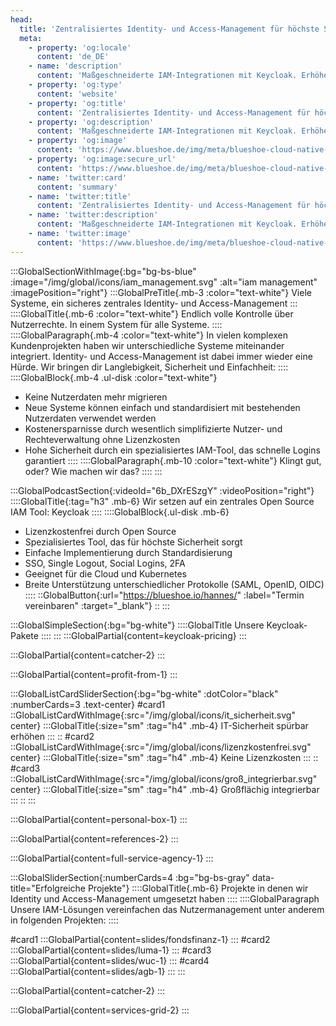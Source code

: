 ```yaml
---
head:
  title: 'Zentralisiertes Identity- und Access-Management für höchste Sicherheit und Effizienz'
  meta:
    - property: 'og:locale'
      content: 'de_DE'
    - name: 'description'
      content: 'Maßgeschneiderte IAM-Integrationen mit Keycloak. Erhöhe deine IT-Sicherheit ohne Lizenzkosten. Profitiere von 10 Jahren Erfahrung und über 200 erfolgreichen Projekten.'
    - property: 'og:type'
      content: 'website'
    - property: 'og:title'
      content: 'Zentralisiertes Identity- und Access-Management für höchste Sicherheit und Effizienz'
    - property: 'og:description'
      content: 'Maßgeschneiderte IAM-Integrationen mit Keycloak. Erhöhe deine IT-Sicherheit ohne Lizenzkosten. Profitiere von 10 Jahren Erfahrung und über 200 erfolgreichen Projekten.'
    - property: 'og:image'
      content: 'https://www.blueshoe.de/img/meta/blueshoe-cloud-native-devlopment.png'
    - property: 'og:image:secure_url'
      content: 'https://www.blueshoe.de/img/meta/blueshoe-cloud-native-devlopment.png'
    - name: 'twitter:card'
      content: 'summary'
    - name: 'twitter:title'
      content: 'Zentralisiertes Identity- und Access-Management für höchste Sicherheit und Effizienz'
    - name: 'twitter:description'
      content: 'Maßgeschneiderte IAM-Integrationen mit Keycloak. Erhöhe deine IT-Sicherheit ohne Lizenzkosten. Profitiere von 10 Jahren Erfahrung und über 200 erfolgreichen Projekten.'
    - name: 'twitter:image'
      content: 'https://www.blueshoe.de/img/meta/blueshoe-cloud-native-devlopment.png'
---
```


:::GlobalSectionWithImage{:bg="bg-bs-blue" :image="/img/global/icons/iam_management.svg" :alt="iam management" :imagePosition="right"}
  :::GlobalPreTitle{.mb-3 :color="text-white"}
    Viele Systeme, ein sicheres zentrales Identity- und Access-Management
  :::
  ::::GlobalTitle{.mb-6 :color="text-white"}
    Endlich volle Kontrolle über Nutzerrechte. In einem System für alle Systeme.
  ::::
  ::::GlobalParagraph{.mb-4 :color="text-white"}
    In vielen komplexen Kundenprojekten haben wir unterschiedliche Systeme miteinander integriert. Identity- und Access-Management ist dabei immer wieder eine Hürde. Wir bringen dir Langlebigkeit, Sicherheit und Einfachheit:
  ::::
  ::::GlobalBlock{.mb-4 .ul-disk :color="text-white"}
  - Keine Nutzerdaten mehr migrieren
  - Neue Systeme können einfach und standardisiert mit bestehenden Nutzerdaten verwendet werden
  - Kostenersparnisse durch wesentlich simplifizierte Nutzer- und Rechteverwaltung ohne Lizenzkosten
  - Hohe Sicherheit durch ein spezialisiertes IAM-Tool, das schnelle Logins garantiert
  ::::
  ::::GlobalParagraph{.mb-10 :color="text-white"}
    Klingt gut, oder? Wie machen wir das?
  ::::
:::

<!--- Wir haben diesen Schmerz für uns gelöst und tun das auch für dich: --->
:::GlobalPodcastSection{:videoId="6b_DXrESzgY" :videoPosition="right"}
  ::::GlobalTitle{:tag="h3" .mb-6}
  Wir setzen auf ein zentrales Open Source IAM Tool: Keycloak
  ::::
  ::::GlobalBlock{.ul-disk .mb-6}
  - Lizenzkostenfrei durch Open Source
  - Spezialisiertes Tool, das für höchste Sicherheit sorgt
  - Einfache Implementierung durch Standardisierung
  - SSO, Single Logout, Social Logins, 2FA
  - Geeignet für die Cloud und Kubernetes
  - Breite Unterstützung unterschiedlicher Protokolle (SAML, OpenID, OIDC)
  ::::
  ::GlobalButton{:url="https://blueshoe.io/hannes/" :label="Termin vereinbaren" :target="_blank"}
  ::
:::



<!--- Pricing --->
:::GlobalSimpleSection{:bg="bg-white"}
  ::::GlobalTitle
    Unsere Keycloak-Pakete
  ::::
:::
:::GlobalPartial{content=keycloak-pricing}
:::

<!--- Call an expert --->
:::GlobalPartial{content=catcher-2}
:::

<!--- Profitiere von: --->
:::GlobalPartial{content=profit-from-1}
:::


<!--- Profitiere von: Boxen --->
:::GlobalListCardSliderSection{:bg="bg-white" :dotColor="black" :numberCards=3 .text-center}
#card1
::GlobalListCardWithImage{:src="/img/global/icons/it_sicherheit.svg" center}
:::GlobalTitle{:size="sm" :tag="h4" .mb-4}
IT-Sicherheit spürbar erhöhen
:::
::
#card2
::GlobalListCardWithImage{:src="/img/global/icons/lizenzkostenfrei.svg" center}
:::GlobalTitle{:size="sm" :tag="h4" .mb-4}
Keine Lizenzkosten
:::
::
#card3
::GlobalListCardWithImage{:src="/img/global/icons/groß_integrierbar.svg" center}
:::GlobalTitle{:size="sm" :tag="h4" .mb-4}
Großflächig integrierbar
:::
::
:::

<!--- persönlicher Kontakt --->
:::GlobalPartial{content=personal-box-1}
:::

<!--- Referenzen --->
:::GlobalPartial{content=references-2}
:::

<!--- Wir betreuen auch komplette Projekte --->
:::GlobalPartial{content=full-service-agency-1}
:::



<!--- Projekte --->
:::GlobalSliderSection{:numberCards=4 :bg="bg-bs-gray" data-title="Erfolgreiche Projekte"}
  ::::GlobalTitle{.mb-6}
  Projekte in denen wir Identity und Access-Management umgesetzt haben
  ::::
  ::::GlobalParagraph
  Unsere IAM-Lösungen vereinfachen das Nutzermanagement unter anderem in folgenden Projekten:
  ::::

#card1
  :::GlobalPartial{content=slides/fondsfinanz-1}
  :::
#card2
  :::GlobalPartial{content=slides/luma-1}
  :::
#card3
  :::GlobalPartial{content=slides/wuc-1}
  :::
#card4
  :::GlobalPartial{content=slides/agb-1}
  :::
:::


<!--- Call an expert --->
:::GlobalPartial{content=catcher-2}
:::


<!--- Service Grid --->
:::GlobalPartial{content=services-grid-2}
:::